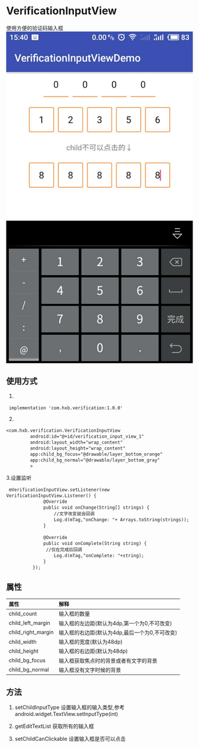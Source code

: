 # VerificationInputView
使用方便的验证码输入框
![image](https://github.com/Freedomhxb/VerificationInputView/blob/master/image/580476320145792042.jpg)

## 使用方式

1.
` implementation 'com.hxb.verification:1.0.0'`
 
2.


    <com.hxb.verification.VerificationInputView
             android:id="@+id/verification_input_view_1"
             android:layout_width="wrap_content"
             android:layout_height="wrap_content"
             app:child_bg_focus="@drawable/layer_bottom_orange"
             app:child_bg_normal="@drawable/layer_bottom_gray"
             >
             
                        
 3.设置监听
 
     mVerificationInputView.setListener(new VerificationInputView.Listener() {
                  @Override
                  public void onChange(String[] strings) {
                      //文字改变就会回调
                      Log.d(mTag,"onChange: "+ Arrays.toString(strings));
                  }
      
                  @Override
                  public void onComplete(String string) {
                   //仅在完成后回调
                      Log.d(mTag,"onComplete: "+string);
                  }
              });
              
              
## 属性

|属性                |解释               |
|:--------------------|:-----------------|
|child_count           |输入框的数量                 |
|child_left_margin|输入框的左边距(默认为4dp,第一个为0,不可改变) |
|child_right_margin|输入框的右边距(默认为4dp,最后一个为0,不可改变)|
|child_width|输入框的宽度(默认为48dp)                 |
|child_height|输入框的右边距(默认为48dp)|
|child_bg_focus|输入框获取焦点时的背景或者有文字的背景|
|child_bg_normal|输入框没有文字时候的背景|

## 方法

1.  setChildInputType 设置输入框的输入类型,参考android.widget.TextView.setInputType(int)

2.  getEditTextList  获取所有的输入框

3.   setChildCanClickable  设置输入框是否可以点击

